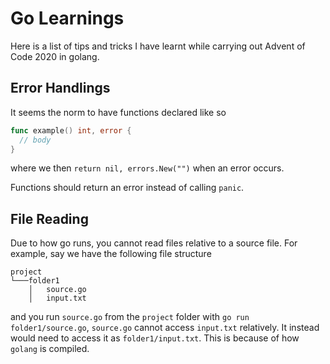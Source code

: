 # Go Learnings

Here is a list of tips and tricks I have learnt while carrying out Advent of Code 2020 in golang.

## Error Handlings

It seems the norm to have functions declared like so

```go
func example() int, error {
  // body
}
```

where we then `return nil, errors.New("")` when an error occurs.

Functions should return an error instead of calling `panic`.

## File Reading

Due to how go runs, you cannot read files relative to a source file. For example, say we have the following file structure

```
project
└───folder1
    │   source.go
    │   input.txt
```

and you run `source.go` from the `project` folder with `go run folder1/source.go`, `source.go` cannot access `input.txt` relatively. It instead would need to access it as `folder1/input.txt`. This is because of how `golang` is compiled.
